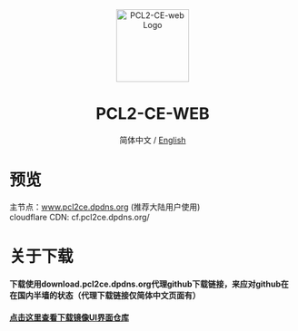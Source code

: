 <div align="center">

<img src="https://cdn.fishcpy.top/img/2025/04/06/67f245809f816.png" width="128" height="128" alt="PCL2-CE-web Logo">

# PCL2-CE-WEB<br>
简体中文 / [English](./README_EN.md)

</div>

# 预览
主节点：www.pcl2ce.dpdns.org (推荐大陆用户使用)<br>
cloudflare CDN: cf.pcl2ce.dpdns.org/<br>

# 关于下载

#### 下载使用download.pcl2ce.dpdns.org代理github下载链接，来应对github在在国内半墙的状态（代理下载链接仅简体中文页面有）<br>
#### [点击这里查看下载镜像UI界面仓库](https://github.com/fishcpy/gh-proxy-pcl2ce-download)